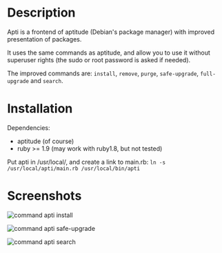 # Description

Apti is a frontend of aptitude (Debian's package manager) with improved presentation of packages.

It uses the same commands as aptitude, and allow you to use it without superuser rights (the sudo or root password is asked if needed).

The improved commands are: `install`, `remove`, `purge`, `safe-upgrade`, `full-upgrade` and `search`.

# Installation

Dependencies:

* aptitude (of course)
* ruby >= 1.9 (may work with ruby1.8, but not tested)

Put apti in /usr/local/, and create a link to main.rb: `ln -s /usr/local/apti/main.rb /usr/local/bin/apti`

# Screenshots

![command apti install](http://gnux.legtux.org/src/images/scripts/apti_install.png "command apti install")

![command apti safe-upgrade](http://gnux.legtux.org/src/images/scripts/apti_safe_upgrade.png "command apti safe-upgrade")

![command apti search](http://gnux.legtux.org/src/images/scripts/apti_search.png "command apti search")

